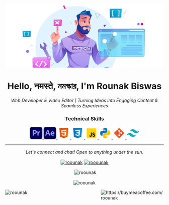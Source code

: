 <p align="center"><img src="Github_Banner.jpg" width="1380px" ></p>
<h1 align="center">Hello, नमस्ते, নমস্কার, I'm Rounak Biswas</h1>
<p align="center">
<i>Web Developer & Video Editor | Turning Ideas into Engaging Content & Seamless Experiences </i></p>

<h3 align="center"> Technical Skills </h3>
<p align="center">
<!-- Adobe Premiere Pro SVG -->
<a href="https://www.adobe.com/products/premiere.html/" target="_blank" rel="noreferrer"> <img src="premiere-pro.png" alt="adobe Permiere Pro" width="40" height="40"/> </a>
<!-- Adobe After Effect SVG -->
<a href="https://www.adobe.com/in/products/aftereffects/campaign/pricing.html" target="_blank" rel="noreferrer"> <img src="after-effects.png" alt="adobe after effect" width="40" height="40"/> </a>
<!-- Html SVG -->
<a href="https://www.w3.org/html/" target="_blank" rel="noreferrer"> <img src="icons8-html.svg" alt="html" width="40" height="40"/> </a>
<!-- CSS SVG -->
<a href="https://www.w3schools.com/css/" target="_blank" rel="noreferrer"> <img src="icons8-css.svg" alt="css" width="40" height="40"/> </a>
<!-- Java Script SVG -->
<a href="https://developer.mozilla.org/en-US/docs/Web/JavaScript" target="_blank" rel="noreferrer"> <img src="icons8-javascript.svg" alt="javascript" width="40" height="40"/> </a>
<!-- Python SVG -->
<a href="https://www.python.org" target="_blank" rel="noreferrer"> <img src="icons8-python.svg" alt="python" width="40" height="40"/> </a>
<!-- Git SVG -->
<a href="https://git-scm.com/" target="_blank" rel="noreferrer"> <img src="icons8-git.svg" alt="git" width="40" height="40"/> </a>
<!-- Tailwindcss SVG -->
<a href="https://tailwindcss.com/" target="_blank" rel="noreferrer"> <img src="icons8-tailwindcss.svg" alt="tailwind" width="40" height="40"/> </a>
<!-- React SVG -->
<!-- <a href="https://reactjs.org/" target="_blank" rel="noreferrer"> <img src="https://raw.githubusercontent.com/devicons/devicon/master/icons/react/react-original-wordmark.svg" alt="react" width="40" height="40"/> </a> -->
</p>
<hr>
<p align="center">
<i>Let's connect and chat! Open to anything under the sun.</i><br>
<p align="center">
<a href="https://www.linkedin.com/in/roounak/" target="blank"><img align="center" src="https://raw.githubusercontent.com/rahuldkjain/github-profile-readme-generator/master/src/images/icons/Social/linked-in-alt.svg" alt="roounak" height="30" width="40" /></a>
<a href="https://www.instagram.com/rooounak/" target="blank"><img align="center" src="https://raw.githubusercontent.com/rahuldkjain/github-profile-readme-generator/master/src/images/icons/Social/instagram.svg" alt="rooounak" height="30" width="40" /></a>
</p>
<p align="center">&nbsp;<img align="center" src="https://github-readme-stats.vercel.app/api?username=roounak&show_icons=true&locale=en" alt="roounak" /></p>
<p align="center"><img align="center" src="https://github-readme-streak-stats.herokuapp.com/?user=roounak&" alt="roounak" /></p>
<p><a href="https://buymeacoffee.com/roounak"> <img align="right" src="https://cdn.buymeacoffee.com/buttons/v2/default-yellow.png" height="" width="200" alt="https://buymeacoffee.com/roounak" /></a></p>
<p align="left"> <img src="https://komarev.com/ghpvc/?username=roounak&label=Profile%20views&color=0e75b6&style=flat" alt="roounak"/></p>
